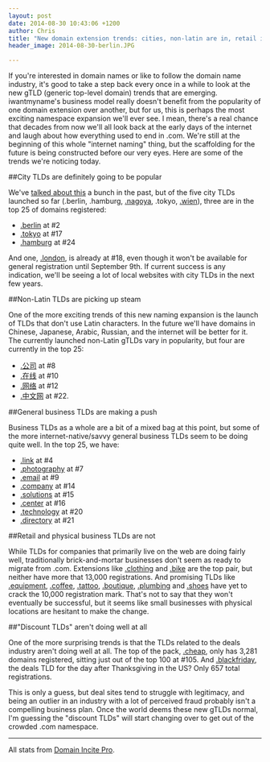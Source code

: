 ```yaml
---
layout: post
date: 2014-08-30 10:43:06 +1200
author: Chris
title: "New domain extension trends: cities, non-latin are in, retail is not"
header_image: 2014-08-30-berlin.JPG

---
```


<!-- excerpt -->

If you're interested in domain names or like to follow the domain name industry, it's good to take a step back every once in a while to look at the new gTLD (generic top-level domain) trends that are emerging. iwantmyname's business model really doesn't benefit from the popularity of one domain extension over another, but for us, this is perhaps the most exciting namespace expansion we'll ever see. I mean, there's a real chance that decades from now we'll all look back at the early days of the internet and laugh about how everything used to end in .com. We're still at the beginning of this whole "internet naming" thing, but the scaffolding for the future is being constructed before our very eyes. Here are some of the trends we're noticing today.

<!-- /excerpt -->

##City TLDs are definitely going to be popular

We've [talked about this](http://blog.iwantmyname.com/2014/08/hyperlocalize-with-a-city-tld.html) a bunch in the past, but of the five city TLDs launched so far (.berlin, .hamburg, [.nagoya](https://iwantmyname.com/domains/dot-nagoya), .tokyo, [.wien](https://iwantmyname.com/domains/dot-wien)), three are in the top 25 of domains registered:

 + [.berlin](https://iwantmyname.com/domains/dot-berlin) at #2
 + [.tokyo](https://iwantmyname.com/domains/dot-tokyo) at #17
 + [.hamburg](https://iwantmyname.com/domains/dot-hamburg) at #24

And one, [.london](https://iwantmyname.com/domains/dot-london), is already at #18, even though it won't be available for general registration until September 9th. If current success is any indication, we'll be seeing a lot of local websites with city TLDs in the next few years.

##Non-Latin TLDs are picking up steam

One of the more exciting trends of this new naming expansion is the launch of TLDs that don't use Latin characters. In the future we'll have domains in Chinese, Japanese, Arabic, Russian, and the internet will be better for it. The currently launched non-Latin gTLDs vary in popularity, but four are currently in the top 25:

+ [.公司](https://iwantmyname.com/domains/dot-berlin) at #8
+ [.在线](https://iwantmyname.com/domains/dot-berlin) at #10
+ [.网络](https://iwantmyname.com/domains/dot-berlin) at #12
+ [.中文网](https://iwantmyname.com/domains/dot-berlin) at #22. 

##General business TLDs are making a push

Business TLDs as a whole are a bit of a mixed bag at this point, but some of the more internet-native/savvy general business TLDs seem to be doing quite well. In the top 25, we have: 

+ [.link](https://iwantmyname.com/domains/dot-link) at #4
+ [.photography](https://iwantmyname.com/domains/dot-photography) at #7
+ [.email](https://iwantmyname.com/domains/dot-email) at #9
+ [.company](https://iwantmyname.com/domains/dot-company) at #14
+ [.solutions](https://iwantmyname.com/domains/dot-solutions) at #15
+ [.center](https://iwantmyname.com/domains/dot-center) at #16
+ [.technology](https://iwantmyname.com/domains/dot-technology) at #20
+ [.directory](https://iwantmyname.com/domains/dot-directory) at #21

##Retail and physical business TLDs are not

While TLDs for companies that primarily live on the web are doing fairly well, traditionally brick-and-mortar businesses don't seem as ready to migrate from .com. Extensions like [.clothing](https://iwantmyname.com/domains/dot-clothing) and [.bike](https://iwantmyname.com/domains/dot-bike) are the top pair, but neither have more that 13,000 registrations. And promising TLDs like [.equipment](https://iwantmyname.com/domains/dot-equipment), [.coffee](https://iwantmyname.com/domains/dot-coffee), [.tattoo](https://iwantmyname.com/domains/dot-tattoo), [.boutique](https://iwantmyname.com/domains/dot-boutique), [.plumbing](https://iwantmyname.com/domains/dot-plumbing) and [.shoes](https://iwantmyname.com/domains/dot-shoes) have yet to crack the 10,000 registration mark. That's not to say that they won't eventually be successful, but it seems like small businesses with physical locations are hesitant to make the change.

##"Discount TLDs" aren't doing well at all

One of the more surprising trends is that the TLDs related to the deals industry aren't doing well at all. The top of the pack, [.cheap](https://iwantmyname.com/domains/dot-cheap), only has 3,281 domains registered, sitting just out of the top 100 at #105. And [.blackfriday](https://iwantmyname.com/domains/dot-blackfriday), the deals TLD for the day after Thanksgiving in the US? Only 657 total registrations.

This is only a guess, but deal sites tend to struggle with legitimacy, and being an outlier in an industry with a lot of perceived fraud probably isn't a compelling business plan. Once the world deems these new gTLDs normal, I'm guessing the "discount TLDs" will start changing over to get out of the crowded .com namespace.

***

All stats from [Domain Incite Pro](http://domainincite.com/pro/new-gtld-zone-file-report/).




